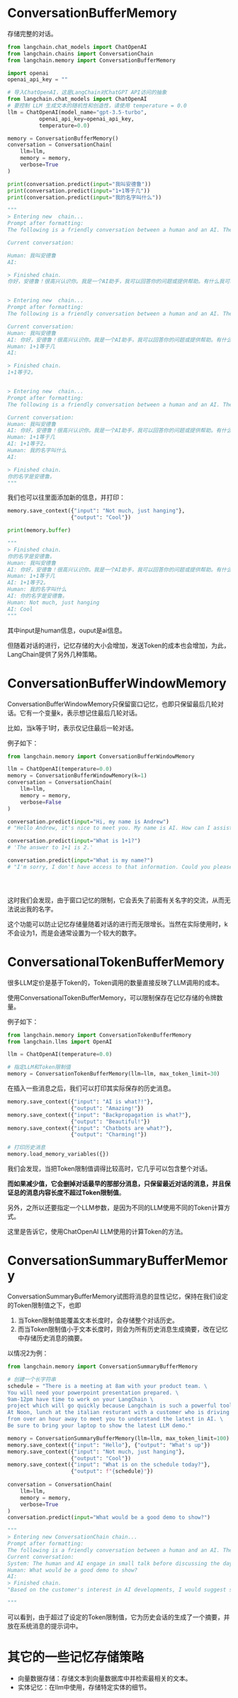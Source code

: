 # ConversationBufferMemory

存储完整的对话。

```python
from langchain.chat_models import ChatOpenAI
from langchain.chains import ConversationChain
from langchain.memory import ConversationBufferMemory

import openai
openai_api_key = ""

# 导入ChatOpenAI，这是LangChain对ChatGPT API访问的抽象
from langchain.chat_models import ChatOpenAI
# 要控制 LLM 生成文本的随机性和创造性，请使用 temperature = 0.0
llm = ChatOpenAI(model_name="gpt-3.5-turbo",
          openai_api_key=openai_api_key,
          temperature=0.0)

memory = ConversationBufferMemory()
conversation = ConversationChain(
    llm=llm, 
    memory = memory,
    verbose=True
)

print(conversation.predict(input="我叫安德鲁"))
print(conversation.predict(input="1+1等于几"))
print(conversation.predict(input="我的名字叫什么"))

"""
> Entering new  chain...
Prompt after formatting:
The following is a friendly conversation between a human and an AI. The AI is talkative and provides lots of specific details from its context. If the AI does not know the answer to a question, it truthfully says it does not know.

Current conversation:

Human: 我叫安德鲁
AI:

> Finished chain.
你好，安德鲁！很高兴认识你。我是一个AI助手，我可以回答你的问题或提供帮助。有什么我可以帮你的吗？


> Entering new  chain...
Prompt after formatting:
The following is a friendly conversation between a human and an AI. The AI is talkative and provides lots of specific details from its context. If the AI does not know the answer to a question, it truthfully says it does not know.

Current conversation:
Human: 我叫安德鲁
AI: 你好，安德鲁！很高兴认识你。我是一个AI助手，我可以回答你的问题或提供帮助。有什么我可以帮你的吗？
Human: 1+1等于几
AI:

> Finished chain.
1+1等于2。


> Entering new  chain...
Prompt after formatting:
The following is a friendly conversation between a human and an AI. The AI is talkative and provides lots of specific details from its context. If the AI does not know the answer to a question, it truthfully says it does not know.

Current conversation:
Human: 我叫安德鲁
AI: 你好，安德鲁！很高兴认识你。我是一个AI助手，我可以回答你的问题或提供帮助。有什么我可以帮你的吗？
Human: 1+1等于几
AI: 1+1等于2。
Human: 我的名字叫什么
AI:

> Finished chain.
你的名字是安德鲁。
"""
```

我们也可以往里面添加新的信息，并打印：

```python
memory.save_context({"input": "Not much, just hanging"}, 
                    {"output": "Cool"})

print(memory.buffer)

"""
> Finished chain.
你的名字是安德鲁。
Human: 我叫安德鲁
AI: 你好，安德鲁！很高兴认识你。我是一个AI助手，我可以回答你的问题或提供帮助。有什么我可以帮你的吗？
Human: 1+1等于几
AI: 1+1等于2。
Human: 我的名字叫什么
AI: 你的名字是安德鲁。
Human: Not much, just hanging
AI: Cool
"""
```

其中input是human信息，ouput是ai信息。

但随着对话的进行，记忆存储的大小会增加，发送Token的成本也会增加，为此，LangChain提供了另外几种策略。

# ConversationBufferWindowMemory

ConversationBufferWindowMemory只保留窗口记忆，也即只保留最后几轮对话。它有一个变量k，表示想记住最后几轮对话。

比如，当k等于1时，表示仅记住最后一轮对话。

例子如下：

```python
from langchain.memory import ConversationBufferWindowMemory

llm = ChatOpenAI(temperature=0.0)
memory = ConversationBufferWindowMemory(k=1)
conversation = ConversationChain(
    llm=llm, 
    memory = memory,
    verbose=False
)

conversation.predict(input="Hi, my name is Andrew")
# "Hello Andrew, it's nice to meet you. My name is AI. How can I assist you today?"

conversation.predict(input="What is 1+1?")
# 'The answer to 1+1 is 2.'

conversation.predict(input="What is my name?")
# "I'm sorry, I don't have access to that information. Could you please tell me your name?"





```

这时我们会发现，由于窗口记忆的限制，它会丢失了前面有关名字的交流，从而无法说出我的名字。

这个功能可以防止记忆存储量随着对话的进行而无限增长。当然在实际使用时，k不会设为1，而是会通常设置为一个较大的数字。

# ConversationalTokenBufferMemory

很多LLM定价是基于Token的，Token调用的数量直接反映了LLM调用的成本。

使用ConversationalTokenBufferMemory，可以限制保存在记忆存储的令牌数量。

例子如下：

```python
from langchain.memory import ConversationTokenBufferMemory
from langchain.llms import OpenAI

llm = ChatOpenAI(temperature=0.0)

# 指定LLM和Token限制值
memory = ConversationTokenBufferMemory(llm=llm, max_token_limit=30)

```

在插入一些消息之后，我们可以打印其实际保存的历史消息。

```python
memory.save_context({"input": "AI is what?!"},
                    {"output": "Amazing!"})
memory.save_context({"input": "Backpropagation is what?"},
                    {"output": "Beautiful!"})
memory.save_context({"input": "Chatbots are what?"}, 
                    {"output": "Charming!"})

# 打印历史消息
memory.load_memory_variables({})
```

我们会发现，当把Token限制值调得比较高时，它几乎可以包含整个对话。

**而如果减少值，它会删掉对话最早的那部分消息，只保留最近对话的消息，并且保证总的消息内容长度不超过Token限制值**。

另外，之所以还要指定一个LLM参数，是因为不同的LLM使用不同的Token计算方式。

这里是告诉它，使用ChatOpenAI LLM使用的计算Token的方法。

# ConversationSummaryBufferMemory

ConversationSummaryBufferMemory试图将消息的显性记忆，保持在我们设定的Token限制值之下，也即

1. 当Token限制值能覆盖文本长度时，会存储整个对话历史。
2. 而当Token限制值小于文本长度时，则会为所有历史消息生成摘要，改在记忆中存储历史消息的摘要。

以情况2为例：

```python
from langchain.memory import ConversationSummaryBufferMemory

# 创建一个长字符串
schedule = "There is a meeting at 8am with your product team. \
You will need your powerpoint presentation prepared. \
9am-12pm have time to work on your LangChain \
project which will go quickly because Langchain is such a powerful tool. \
At Noon, lunch at the italian resturant with a customer who is driving \
from over an hour away to meet you to understand the latest in AI. \
Be sure to bring your laptop to show the latest LLM demo."

memory = ConversationSummaryBufferMemory(llm=llm, max_token_limit=100)
memory.save_context({"input": "Hello"}, {"output": "What's up"})
memory.save_context({"input": "Not much, just hanging"},
                    {"output": "Cool"})
memory.save_context({"input": "What is on the schedule today?"}, 
                    {"output": f"{schedule}"})
                    
conversation = ConversationChain(
    llm=llm, 
    memory = memory,
    verbose=True
)
conversation.predict(input="What would be a good demo to show?")

"""
> Entering new ConversationChain chain...
Prompt after formatting:
The following is a friendly conversation between a human and an AI. The AI is talkative and provides lots of specific details from its context. If the AI does not know the answer to a question, it truthfully says it does not know.
Current conversation:
System: The human and AI engage in small talk before discussing the day's schedule. The AI informs the human of a morning meeting with the product team, time to work on the LangChain project, and a lunch meeting with a customer interested in the latest AI developments.
Human: What would be a good demo to show?
AI:
> Finished chain.
"Based on the customer's interest in AI developments, I would suggest showcasing our latest natural language processing capabilities. We could demonstrate how our AI can accurately understand and respond to complex language queries, and even provide personalized recommendations based on the user's preferences. Additionally, we could highlight our AI's ability to learn and adapt over time, making it a valuable tool for businesses looking to improve their customer experience."

"""
```

可以看到，由于超过了设定的Token限制值，它为历史会话的生成了一个摘要，并放在系统消息的提示词中。

# 其它的一些记忆存储策略

- 向量数据存储：存储文本到向量数据库中并检索最相关的文本。
- 实体记忆：在llm中使用，存储特定实体的细节。